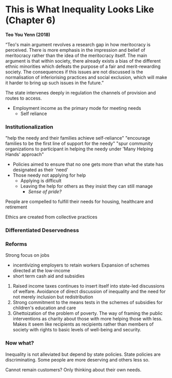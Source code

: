 # This is What Inequality Looks Like (Chapter 6)
**Teo You Yenn (2018)**


“Teo's main argument revolves a research gap in how meritocracy is perceived. There is more emphasis in the impression and belief of meritocracy rather than the idea of the meritocracy itself. The main argument is that within society, there already exists a bias of the different ethnic minorities which defeats the purpose of a fair and merit-rewarding society. The consequences if this issues are not discussed is the normalisation of inferiorising practices and social exclusion, which will make it harder to bring up such issues in the future.”


The state intervenes deeply in regulation the channels of provision and routes to access.
- Employment income as the primary mode for meeting needs
	- Self reliance


### Institutionalization
"help the needy and their families achieve self-reliance"
"encourage families to be the first line of support for the needy"
"spur community organizations to participant in helping the needy under 'Many Helping Hands' approach"

- Policies aimed to ensure that no one gets more than what the state has designated as their 'need'
- Those needy not applying for help 
	- Applying is difficult
	- Leaving the help for others as they insist they can still manage
		- *Sense of pride?*

People are compelled to fulfill their needs for housing, healthcare and retirement

Ethics are created from collective practices


### Differentiated Deservedness



### Reforms
Strong focus on jobs
- incentivizing employers to retain workers 
Expansion of schemes directed at the low-income
- short term cash aid and subsidies

1. Raised income taxes continues to insert itself into state-led discussions of welfare. Avoidance of direct discussion of inequality and the need for not merely inclusion but redistribution
2. Strong commitment to the means tests in the schemes of subsidies for children's education and care
3. Ghettoization of the problem of poverty. The way of framing the public interventions as charity about those with more helping those with less. Makes it seem like recipients as recipients rather than members of society with rights to basic levels of well-being and security.


### Now what?
Inequality is not alleviated but depend by state policies.
State policies are discriminating. Some people are more deserving and others less so.

Cannot remain customers?
Only thinking about their own needs.